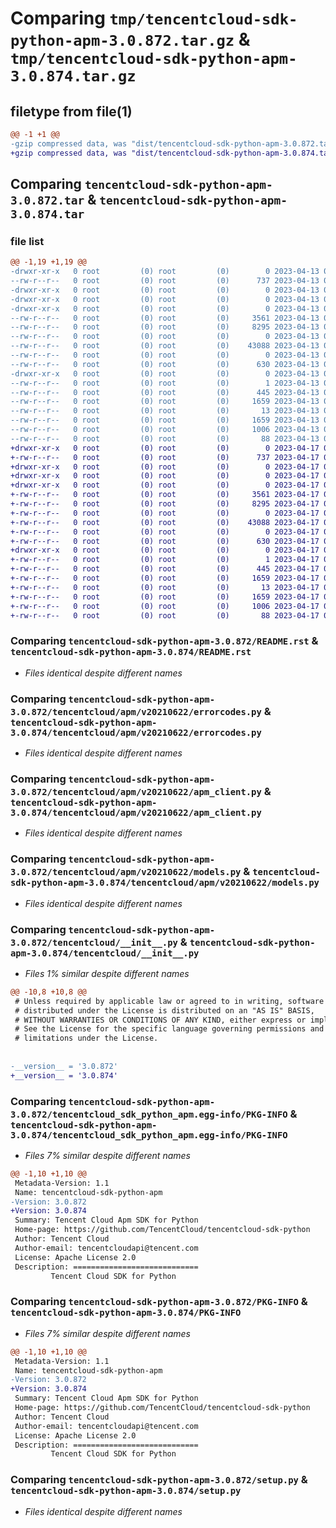 # Comparing `tmp/tencentcloud-sdk-python-apm-3.0.872.tar.gz` & `tmp/tencentcloud-sdk-python-apm-3.0.874.tar.gz`

## filetype from file(1)

```diff
@@ -1 +1 @@
-gzip compressed data, was "dist/tencentcloud-sdk-python-apm-3.0.872.tar", last modified: Thu Apr 13 00:20:01 2023, max compression
+gzip compressed data, was "dist/tencentcloud-sdk-python-apm-3.0.874.tar", last modified: Mon Apr 17 00:16:30 2023, max compression
```

## Comparing `tencentcloud-sdk-python-apm-3.0.872.tar` & `tencentcloud-sdk-python-apm-3.0.874.tar`

### file list

```diff
@@ -1,19 +1,19 @@
-drwxr-xr-x   0 root         (0) root         (0)        0 2023-04-13 00:20:01.000000 tencentcloud-sdk-python-apm-3.0.872/
--rw-r--r--   0 root         (0) root         (0)      737 2023-04-13 00:20:01.000000 tencentcloud-sdk-python-apm-3.0.872/README.rst
-drwxr-xr-x   0 root         (0) root         (0)        0 2023-04-13 00:20:01.000000 tencentcloud-sdk-python-apm-3.0.872/tencentcloud/
-drwxr-xr-x   0 root         (0) root         (0)        0 2023-04-13 00:20:01.000000 tencentcloud-sdk-python-apm-3.0.872/tencentcloud/apm/
-drwxr-xr-x   0 root         (0) root         (0)        0 2023-04-13 00:20:01.000000 tencentcloud-sdk-python-apm-3.0.872/tencentcloud/apm/v20210622/
--rw-r--r--   0 root         (0) root         (0)     3561 2023-04-13 00:20:01.000000 tencentcloud-sdk-python-apm-3.0.872/tencentcloud/apm/v20210622/errorcodes.py
--rw-r--r--   0 root         (0) root         (0)     8295 2023-04-13 00:20:01.000000 tencentcloud-sdk-python-apm-3.0.872/tencentcloud/apm/v20210622/apm_client.py
--rw-r--r--   0 root         (0) root         (0)        0 2023-04-13 00:20:01.000000 tencentcloud-sdk-python-apm-3.0.872/tencentcloud/apm/v20210622/__init__.py
--rw-r--r--   0 root         (0) root         (0)    43088 2023-04-13 00:20:01.000000 tencentcloud-sdk-python-apm-3.0.872/tencentcloud/apm/v20210622/models.py
--rw-r--r--   0 root         (0) root         (0)        0 2023-04-13 00:20:01.000000 tencentcloud-sdk-python-apm-3.0.872/tencentcloud/apm/__init__.py
--rw-r--r--   0 root         (0) root         (0)      630 2023-04-13 00:20:01.000000 tencentcloud-sdk-python-apm-3.0.872/tencentcloud/__init__.py
-drwxr-xr-x   0 root         (0) root         (0)        0 2023-04-13 00:20:01.000000 tencentcloud-sdk-python-apm-3.0.872/tencentcloud_sdk_python_apm.egg-info/
--rw-r--r--   0 root         (0) root         (0)        1 2023-04-13 00:20:01.000000 tencentcloud-sdk-python-apm-3.0.872/tencentcloud_sdk_python_apm.egg-info/dependency_links.txt
--rw-r--r--   0 root         (0) root         (0)      445 2023-04-13 00:20:01.000000 tencentcloud-sdk-python-apm-3.0.872/tencentcloud_sdk_python_apm.egg-info/SOURCES.txt
--rw-r--r--   0 root         (0) root         (0)     1659 2023-04-13 00:20:01.000000 tencentcloud-sdk-python-apm-3.0.872/tencentcloud_sdk_python_apm.egg-info/PKG-INFO
--rw-r--r--   0 root         (0) root         (0)       13 2023-04-13 00:20:01.000000 tencentcloud-sdk-python-apm-3.0.872/tencentcloud_sdk_python_apm.egg-info/top_level.txt
--rw-r--r--   0 root         (0) root         (0)     1659 2023-04-13 00:20:01.000000 tencentcloud-sdk-python-apm-3.0.872/PKG-INFO
--rw-r--r--   0 root         (0) root         (0)     1006 2023-04-13 00:20:01.000000 tencentcloud-sdk-python-apm-3.0.872/setup.py
--rw-r--r--   0 root         (0) root         (0)       88 2023-04-13 00:20:01.000000 tencentcloud-sdk-python-apm-3.0.872/setup.cfg
+drwxr-xr-x   0 root         (0) root         (0)        0 2023-04-17 00:16:30.000000 tencentcloud-sdk-python-apm-3.0.874/
+-rw-r--r--   0 root         (0) root         (0)      737 2023-04-17 00:16:29.000000 tencentcloud-sdk-python-apm-3.0.874/README.rst
+drwxr-xr-x   0 root         (0) root         (0)        0 2023-04-17 00:16:30.000000 tencentcloud-sdk-python-apm-3.0.874/tencentcloud/
+drwxr-xr-x   0 root         (0) root         (0)        0 2023-04-17 00:16:30.000000 tencentcloud-sdk-python-apm-3.0.874/tencentcloud/apm/
+drwxr-xr-x   0 root         (0) root         (0)        0 2023-04-17 00:16:30.000000 tencentcloud-sdk-python-apm-3.0.874/tencentcloud/apm/v20210622/
+-rw-r--r--   0 root         (0) root         (0)     3561 2023-04-17 00:16:29.000000 tencentcloud-sdk-python-apm-3.0.874/tencentcloud/apm/v20210622/errorcodes.py
+-rw-r--r--   0 root         (0) root         (0)     8295 2023-04-17 00:16:29.000000 tencentcloud-sdk-python-apm-3.0.874/tencentcloud/apm/v20210622/apm_client.py
+-rw-r--r--   0 root         (0) root         (0)        0 2023-04-17 00:16:29.000000 tencentcloud-sdk-python-apm-3.0.874/tencentcloud/apm/v20210622/__init__.py
+-rw-r--r--   0 root         (0) root         (0)    43088 2023-04-17 00:16:29.000000 tencentcloud-sdk-python-apm-3.0.874/tencentcloud/apm/v20210622/models.py
+-rw-r--r--   0 root         (0) root         (0)        0 2023-04-17 00:16:29.000000 tencentcloud-sdk-python-apm-3.0.874/tencentcloud/apm/__init__.py
+-rw-r--r--   0 root         (0) root         (0)      630 2023-04-17 00:16:29.000000 tencentcloud-sdk-python-apm-3.0.874/tencentcloud/__init__.py
+drwxr-xr-x   0 root         (0) root         (0)        0 2023-04-17 00:16:30.000000 tencentcloud-sdk-python-apm-3.0.874/tencentcloud_sdk_python_apm.egg-info/
+-rw-r--r--   0 root         (0) root         (0)        1 2023-04-17 00:16:30.000000 tencentcloud-sdk-python-apm-3.0.874/tencentcloud_sdk_python_apm.egg-info/dependency_links.txt
+-rw-r--r--   0 root         (0) root         (0)      445 2023-04-17 00:16:30.000000 tencentcloud-sdk-python-apm-3.0.874/tencentcloud_sdk_python_apm.egg-info/SOURCES.txt
+-rw-r--r--   0 root         (0) root         (0)     1659 2023-04-17 00:16:30.000000 tencentcloud-sdk-python-apm-3.0.874/tencentcloud_sdk_python_apm.egg-info/PKG-INFO
+-rw-r--r--   0 root         (0) root         (0)       13 2023-04-17 00:16:30.000000 tencentcloud-sdk-python-apm-3.0.874/tencentcloud_sdk_python_apm.egg-info/top_level.txt
+-rw-r--r--   0 root         (0) root         (0)     1659 2023-04-17 00:16:30.000000 tencentcloud-sdk-python-apm-3.0.874/PKG-INFO
+-rw-r--r--   0 root         (0) root         (0)     1006 2023-04-17 00:16:29.000000 tencentcloud-sdk-python-apm-3.0.874/setup.py
+-rw-r--r--   0 root         (0) root         (0)       88 2023-04-17 00:16:30.000000 tencentcloud-sdk-python-apm-3.0.874/setup.cfg
```

### Comparing `tencentcloud-sdk-python-apm-3.0.872/README.rst` & `tencentcloud-sdk-python-apm-3.0.874/README.rst`

 * *Files identical despite different names*

### Comparing `tencentcloud-sdk-python-apm-3.0.872/tencentcloud/apm/v20210622/errorcodes.py` & `tencentcloud-sdk-python-apm-3.0.874/tencentcloud/apm/v20210622/errorcodes.py`

 * *Files identical despite different names*

### Comparing `tencentcloud-sdk-python-apm-3.0.872/tencentcloud/apm/v20210622/apm_client.py` & `tencentcloud-sdk-python-apm-3.0.874/tencentcloud/apm/v20210622/apm_client.py`

 * *Files identical despite different names*

### Comparing `tencentcloud-sdk-python-apm-3.0.872/tencentcloud/apm/v20210622/models.py` & `tencentcloud-sdk-python-apm-3.0.874/tencentcloud/apm/v20210622/models.py`

 * *Files identical despite different names*

### Comparing `tencentcloud-sdk-python-apm-3.0.872/tencentcloud/__init__.py` & `tencentcloud-sdk-python-apm-3.0.874/tencentcloud/__init__.py`

 * *Files 1% similar despite different names*

```diff
@@ -10,8 +10,8 @@
 # Unless required by applicable law or agreed to in writing, software
 # distributed under the License is distributed on an "AS IS" BASIS,
 # WITHOUT WARRANTIES OR CONDITIONS OF ANY KIND, either express or implied.
 # See the License for the specific language governing permissions and
 # limitations under the License.
 
 
-__version__ = '3.0.872'
+__version__ = '3.0.874'
```

### Comparing `tencentcloud-sdk-python-apm-3.0.872/tencentcloud_sdk_python_apm.egg-info/PKG-INFO` & `tencentcloud-sdk-python-apm-3.0.874/tencentcloud_sdk_python_apm.egg-info/PKG-INFO`

 * *Files 7% similar despite different names*

```diff
@@ -1,10 +1,10 @@
 Metadata-Version: 1.1
 Name: tencentcloud-sdk-python-apm
-Version: 3.0.872
+Version: 3.0.874
 Summary: Tencent Cloud Apm SDK for Python
 Home-page: https://github.com/TencentCloud/tencentcloud-sdk-python
 Author: Tencent Cloud
 Author-email: tencentcloudapi@tencent.com
 License: Apache License 2.0
 Description: ============================
         Tencent Cloud SDK for Python
```

### Comparing `tencentcloud-sdk-python-apm-3.0.872/PKG-INFO` & `tencentcloud-sdk-python-apm-3.0.874/PKG-INFO`

 * *Files 7% similar despite different names*

```diff
@@ -1,10 +1,10 @@
 Metadata-Version: 1.1
 Name: tencentcloud-sdk-python-apm
-Version: 3.0.872
+Version: 3.0.874
 Summary: Tencent Cloud Apm SDK for Python
 Home-page: https://github.com/TencentCloud/tencentcloud-sdk-python
 Author: Tencent Cloud
 Author-email: tencentcloudapi@tencent.com
 License: Apache License 2.0
 Description: ============================
         Tencent Cloud SDK for Python
```

### Comparing `tencentcloud-sdk-python-apm-3.0.872/setup.py` & `tencentcloud-sdk-python-apm-3.0.874/setup.py`

 * *Files identical despite different names*

